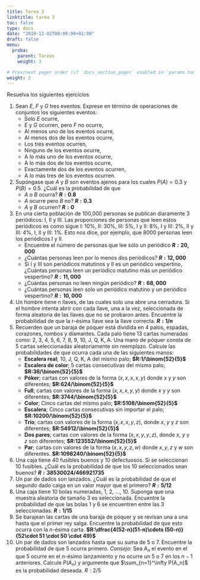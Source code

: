 ```yaml
---
title: Tarea 3
linktitle: tarea 3
toc: false
type: docs
date: "2019-12-02T00:00:00+01:00"
draft: false
menu:
  proba:
    parent: Tareas
    weight: 3

# Prev/next pager order (if `docs_section_pager` enabled in `params.toml`)
weight: 2
---
```


Resuelva los siguientes ejercicios

1. Sean $E$, $F$ y $G$ tres eventos. Exprese en término de operaciones de conjuntos los siguientes eventos:
    * Solo $E$ ocurre,
    * $E$ y $G$ ocurren, pero $F$ no ocurre,
    * Al menos uno de los eventos ocurre,
    * Al menos dos de los eventos ocurre,
    * Los tres eventos ocurren,
    * Ninguno de los eventos ocurre,
    * A lo más uno de los eventos ocurre,
    * A lo más dos de los eventos ocurre,
    * Exactamente dos de los eventos ocurren,
    * A lo más tres de los eventos ocurren.
1. Supóngase que $A$ y $B$ son eventos ajenos para los cuales $P(A)=0.3$ y $P(B)=0.5$. ¿Cuál es la probabilidad de que
    * $A$ o $B$ ocurra? **$R:0.8$**
    * $A$ ocurre pero $B$ no? **$R:0.3$**
    * $A$ y $B$ ocurren? **$R:0$**
2. En una cierta población de 100,000 personas se publican diaramente 3 periódicos: I, II y III. Las proporciones de personas que leen estos periódicos es como sigue
    I: 10%,  II: 30%, III: 5%, I y II: 8%, I y III: 2%, II y III: 4%, I, II y III: 1%.
Esto nos dice, por ejemplo, que 8000 personas leen los periódicos I y II.
    * Encuentre el número de personas que lee sólo un periódico **$R:20, 000$**
    * ¿Cuántas personas leen por lo menos dos periódicos? **$R:12, 000$**
    * Si I y III son periódicos matutinos y II es un periódico vespertino, ¿Cuántas personas leen un periódico matutino más un periódico vespertino? **$R:11, 000$**
    * ¿Cuántas personas no leen ningún periódico? **$R:68, 000$**
    * ¿Cuántas personas leen solo un periódico matutino y un periódico vespertino? **$R:10, 000$**
3. Un hombre tiene $n$ llaves, de las cuales solo una abre una cerradura. Si el hombre intenta abrir con cada llave, una a la vez, seleccionada de forma aleatoria de las llaves que no se probaron antes. Encuentre la probabilidad de que la $r$-ésima llave sea la llave correcta. **$R:1/n$**
4. Recuerden que un baraja de póquer está dividida en 4 palos, espadas, corazones, rombos y diamantes. Cada palo tiene 13 cartas numeradas como: 2, 3, 4, 5, 6, 7, 8, 9, 10, J, Q, K, A. Una mano de póquer consta de 5 cartas seleccionadas aleatoriamente sin reemplazo.
Calcule las probabilidades de que ocurra cada una de las siguientes manos:
    * **Escalera real**; 10, J, Q, K, A del mismo palo; **$R:1/\binom{52}{5}$**
    * **Escalera de color**; 5 cartas consecutivas del mismo palo; **$R:36/\binom{52}{5}$**
    * **Póker**; cartas con valores de la forma $(x,x,x,x,y)$ donde $x$ y $y$ son diferentes; **$R:624/\binom{52}{5}$**
    * **Full**; cartas con valores de la forma $(x,x,x,y,y)$ donde $x$ y $y$ son diferentes; **$R:3744/\binom{52}{5}$**
    * **Color**; Cinco cartas del mismo palo; **$R:5108/\binom{52}{5}$**
    * **Escalera**; Cinco cartas consecutivas sin importar el palo; **$R:10200/\binom{52}{5}$**
    * **Trío**; cartas con valores de la forma $(x,x,x,y,z)$, donde $x$, $y$ y $z$ son diferentes; **$R:54912/\binom{52}{5}$**
    * **Dos pares**; cartas con valores de la forma $(x,x,y,y,z)$, donde $x$, $y$ y $z$ son diferentes; **$R:123552/\binom{52}{5}$**
    * **Par**; cartas con valores de la forma $(x,x,y,z,w)$ donde $x,y,z$ y $w$ son diferentes. **$R:1098240/\binom{52}{5}$**
5. Una caja tiene 40 fusibles buenos y 10 defectuosos. Si se seleccionan 10 fusibles. ¿Cuál es la probabilidad de que los 10 seleccionados sean buenos? **$R:38530024/466921735$**
6. Un par de dados son lanzados. ¿Cuál es la probabilidad de que el segundo dado caiga en un valor mayor que el primero? **$R:5/12$**
7. Una caja tiene 10 bolas numeradas, 1, 2, $...$, 10. Suponga que una muestra aleatoria de tamaño 3 es seleccionada. Encuentre la probabilidad de que las bolas 1 y 6 se encuentren entre las 3 seleccionadas. **$R:1/15$**
8. Se barajean las cartas de una baraja de póquer y se revisan una a una hasta que el primer rey salga. Encuentre la probabilidad de que esto ocurra con la $n$-ésima carta.
**$R:\dfrac{4(52-n)(51-n)\cdots (50-n)}{52\cdot 51 \cdot 50 \cdot 49}$** 
9. Un par de dados son lanzados hasta que su suma de 5 o 7. Encuentre la probabilidad de que 5 ocurra primero. *Consejo:* Sea $A_n$ el evento en el que 5 ocurre en el $n$-ésimo lanzamiento y no ocurre un 5 o 7 en los $n-1$ anteriores. Calcule $P(A_n)$ y argumente que $\sum_{n=1}^\infty P(A_n)$ es la probabilidad deseada. $R:2/5$


